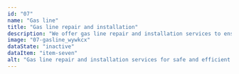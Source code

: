 ```yaml
---
id: "07"
name: "Gas line"
title: "Gas line repair and installation"
description: "We offer gas line repair and installation services to ensure the safety and functionality of your gas-powered appliances."
image: "07-gasline_wywkcx"
dataState: "inactive"
dataItem: "item-seven"
alt: "Gas line repair and installation services for safe and efficient use of your gas-powered appliances."
---
```

